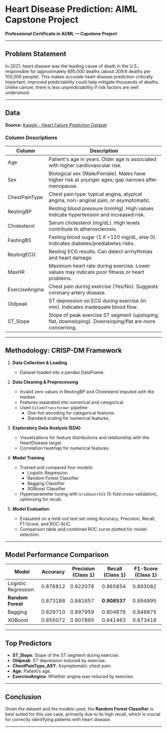 # Heart Disease Prediction: AIML Capstone Project

**Professional Certificate in AI/ML — Capstone Project**

---

## Problem Statement

In 2021, heart disease was the leading cause of death in the U.S., responsible for approximately 695,000 deaths (about 209.6 deaths per 100,000 people). This makes accurate heart disease prediction critically important; improved predictability could help mitigate thousands of deaths. Unlike cancer, there is less unpredictability if risk factors are well understood.

---

## Data

**Source:** [Kaggle - Heart Failure Prediction Dataset](https://www.kaggle.com/datasets/fedesoriano/heart-failure-prediction)

### Column Descriptions

| Column            | Description                                                                                             |
|-------------------|--------------------------------------------------------------------------------------------------------|
| Age               | Patient's age in years. Older age is associated with higher cardiovascular risk.                       |
| Sex               | Biological sex (Male/Female). Males have higher risk at younger ages; gap narrows after menopause.     |
| ChestPainType     | Chest pain type: typical angina, atypical angina, non-anginal pain, or asymptomatic.                   |
| RestingBP         | Resting blood pressure (mmHg). High values indicate hypertension and increased risk.                   |
| Cholesterol       | Serum cholesterol (mg/dL). High levels contribute to atherosclerosis.                                  |
| FastingBS         | Fasting blood sugar (1 if >120 mg/dL, else 0). Indicates diabetes/prediabetes risks.                   |
| RestingECG        | Resting ECG results. Can detect arrhythmias and heart damage.                                          |
| MaxHR             | Maximum heart rate during exercise. Lower values may indicate poor fitness or heart problems.          |
| ExerciseAngina    | Chest pain during exercise (Yes/No). Suggests coronary artery disease.                                 |
| Oldpeak           | ST depression on ECG during exercise (in mm). Indicates inadequate blood flow.                         |
| ST_Slope          | Slope of peak exercise ST segment (upsloping, flat, downsloping). Downsloping/flat are more concerning.|

---

## Methodology: CRISP-DM Framework

1. **Data Collection & Loading**
   - Dataset loaded into a pandas DataFrame.

2. **Data Cleaning & Preprocessing**
   - Invalid zero values in RestingBP and Cholesterol imputed with the median.
   - Features separated into numerical and categorical.
   - Used `ColumnTransformer` pipeline:
     - One-hot encoding for categorical features.
     - Standard scaling for numerical features.

3. **Exploratory Data Analysis (EDA)**
   - Visualizations for feature distributions and relationship with the HeartDisease target.
   - Correlation heatmap for numerical features.

4. **Model Training**
   - Trained and compared four models:
     - Logistic Regression
     - Random Forest Classifier
     - Bagging Classifier
     - XGBoost Classifier
   - Hyperparameter tuning with `GridSearchCV` (5-fold cross-validation), optimizing for recall.

5. **Model Evaluation**
   - Evaluated on a held-out test set using Accuracy, Precision, Recall, F1-Score, and ROC-AUC.
   - Comparison table and combined ROC curve plotted for model selection.

---

## Model Performance Comparison

| Model                | Accuracy  | Precision (Class 1) | Recall (Class 1) | F1-Score (Class 1) |
|----------------------|-----------|---------------------|------------------|--------------------|
| Logistic Regression  | 0.876812  | 0.922078            | 0.865854         | 0.893082           |
| **Random Forest**    | 0.873188  | 0.881657            | **0.908537**     | 0.894895           |
| Bagging              | 0.829710  | 0.897959            | 0.804878         | 0.848875           |
| XGBoost              | 0.855072  | 0.907895            | 0.841463         | 0.873418           |

---

## Top Predictors

- **ST_Slope**: Slope of the ST segment during exercise.
- **Oldpeak**: ST depression induced by exercise.
- **ChestPainType_ASY**: Asymptomatic chest pain.
- **Age**: Patient’s age.
- **ExerciseAngina**: Whether angina was induced by exercise.

---

## Conclusion

Given the dataset and the models used, the **Random Forest Classifier** is best suited for this use case, primarily due to its high recall, which is crucial for correctly identifying patients with heart disease.

---
